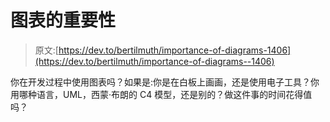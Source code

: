 # 图表的重要性

> 原文:[https://dev.to/bertilmuth/importance-of-diagrams-1406](https://dev.to/bertilmuth/importance-of-diagrams--1406)

你在开发过程中使用图表吗？如果是:你是在白板上画画，还是使用电子工具？你用哪种语言，UML，西蒙·布朗的 C4 模型，还是别的？做这件事的时间花得值吗？